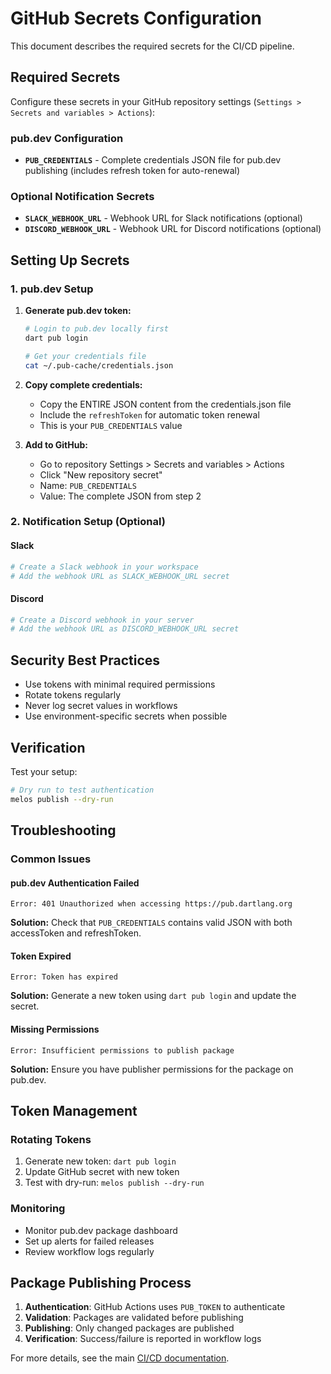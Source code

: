 # GitHub Secrets Configuration

This document describes the required secrets for the CI/CD pipeline.

## Required Secrets

Configure these secrets in your GitHub repository settings (`Settings > Secrets and variables > Actions`):

### pub.dev Configuration
- **`PUB_CREDENTIALS`** - Complete credentials JSON file for pub.dev publishing (includes refresh token for auto-renewal)

### Optional Notification Secrets
- **`SLACK_WEBHOOK_URL`** - Webhook URL for Slack notifications (optional)
- **`DISCORD_WEBHOOK_URL`** - Webhook URL for Discord notifications (optional)

## Setting Up Secrets

### 1. pub.dev Setup

1. **Generate pub.dev token:**
   ```bash
   # Login to pub.dev locally first
   dart pub login
   
   # Get your credentials file
   cat ~/.pub-cache/credentials.json
   ```

2. **Copy complete credentials:**
   - Copy the ENTIRE JSON content from the credentials.json file
   - Include the `refreshToken` for automatic token renewal
   - This is your `PUB_CREDENTIALS` value

3. **Add to GitHub:**
   - Go to repository Settings > Secrets and variables > Actions
   - Click "New repository secret"
   - Name: `PUB_CREDENTIALS`
   - Value: The complete JSON from step 2

### 2. Notification Setup (Optional)

#### Slack
```bash
# Create a Slack webhook in your workspace
# Add the webhook URL as SLACK_WEBHOOK_URL secret
```

#### Discord
```bash
# Create a Discord webhook in your server
# Add the webhook URL as DISCORD_WEBHOOK_URL secret
```

## Security Best Practices

- Use tokens with minimal required permissions
- Rotate tokens regularly
- Never log secret values in workflows
- Use environment-specific secrets when possible

## Verification

Test your setup:
```bash
# Dry run to test authentication
melos publish --dry-run
```

## Troubleshooting

### Common Issues

#### pub.dev Authentication Failed
```
Error: 401 Unauthorized when accessing https://pub.dartlang.org
```
**Solution:** Check that `PUB_CREDENTIALS` contains valid JSON with both accessToken and refreshToken.

#### Token Expired
```
Error: Token has expired
```
**Solution:** Generate a new token using `dart pub login` and update the secret.

#### Missing Permissions
```
Error: Insufficient permissions to publish package
```
**Solution:** Ensure you have publisher permissions for the package on pub.dev.

## Token Management

### Rotating Tokens
1. Generate new token: `dart pub login`
2. Update GitHub secret with new token
3. Test with dry-run: `melos publish --dry-run`

### Monitoring
- Monitor pub.dev package dashboard
- Set up alerts for failed releases
- Review workflow logs regularly

## Package Publishing Process

1. **Authentication**: GitHub Actions uses `PUB_TOKEN` to authenticate
2. **Validation**: Packages are validated before publishing
3. **Publishing**: Only changed packages are published
4. **Verification**: Success/failure is reported in workflow logs

For more details, see the main [CI/CD documentation](../docs/CI-CD.md).
